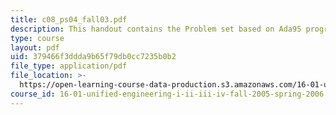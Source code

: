 ```yaml
---
title: c08_ps04_fall03.pdf
description: This handout contains the Problem set based on Ada95 program for date.
type: course
layout: pdf
uid: 379466f3ddda9b65f79db0cc7235b0b2
file_type: application/pdf
file_location: >-
  https://open-learning-course-data-production.s3.amazonaws.com/16-01-unified-engineering-i-ii-iii-iv-fall-2005-spring-2006/379466f3ddda9b65f79db0cc7235b0b2_c08_ps04_fall03.pdf
course_id: 16-01-unified-engineering-i-ii-iii-iv-fall-2005-spring-2006
---
```


